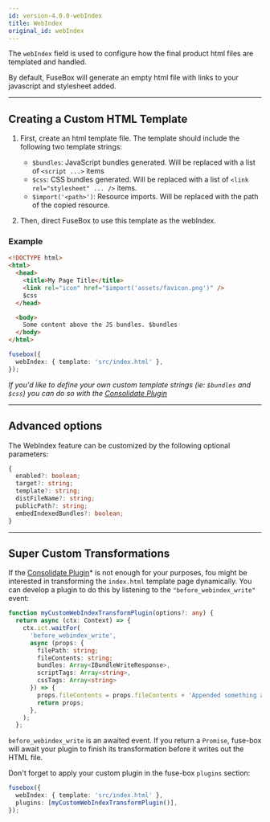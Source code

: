 ```yaml
---
id: version-4.0.0-webIndex
title: WebIndex
original_id: webIndex
---
```


The `webIndex` field is used to configure how the final product html files are templated and handled.

By default, FuseBox will generate an empty html file with links to your javascript and stylesheet added.

---

## Creating a Custom HTML Template

1. First, create an html template file. The template should include the following two template strings:

   - `$bundles`: JavaScript bundles generated. Will be replaced with a list of `<script ...>` items
   - `$css`: CSS bundles generated. Will be replaced with a list of `<link rel="stylesheet" ... />` items.
   - `$import('<path>')`: Resource imports. Will be replaced with the path of the copied resource.

2. Then, direct FuseBox to use this template as the webIndex.

### Example

```html
<!DOCTYPE html>
<html>
  <head>
    <title>My Page Title</title>
    <link rel="icon" href="$import('assets/favicon.png')" />
    $css
  </head>

  <body>
    Some content above the JS bundles. $bundles
  </body>
</html>
```

```ts
fusebox({
  webIndex: { template: 'src/index.html' },
});
```

_If you'd like to define your own custom template strings (ie: `$bundles` and `$css`) you can do so with the
[Consolidate Plugin](./plugins/pluniConsolidate.md)_

---

## Advanced options

The WebIndex feature can be customized by the following optional parameters:

```ts
{
  enabled?: boolean;
  target?: string;
  template?: string;
  distFileName?: string;
  publicPath?: string;
  embedIndexedBundles?: boolean;
}
```

---

## Super Custom Transformations

If the [Consolidate Plugin](./plugins/pluniConsolidate.md)\* is not enough for your purposes, fou might be interested in
transforming the `index.html` template page dynamically. You can develop a plugin to do this by listening to the
`"before_webindex_write"` event:

```ts
function myCustomWebIndexTransformPlugin(options?: any) {
  return async (ctx: Context) => {
    ctx.ict.waitFor(
      'before_webindex_write',
      async (props: {
        filePath: string;
        fileContents: string;
        bundles: Array<IBundleWriteResponse>,
        scriptTags: Array<string>,
        cssTags: Array<string>
      }) => {
        props.fileContents = props.fileContents + 'Appended something after </html>'.
        return props;
      },
    );
  };
```

`before_webindex_write` is an awaited event. If you return a `Promise`, fuse-box will await your plugin to finish its
transformation before it writes out the HTML file.

Don't forget to apply your custom plugin in the fuse-box `plugins` section:

```ts
fusebox({
  webIndex: { template: 'src/index.html' },
  plugins: [myCustomWebIndexTransformPlugin()],
});
```
